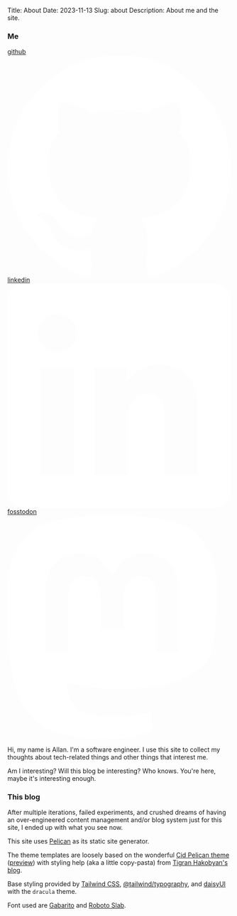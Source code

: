 Title: About
Date: 2023-11-13
Slug: about
Description: About me and the site.

### Me

<div class="flex space-x-3">

<a href="https://github.com/aalmazan/" target="_blank" rel="noopener noreferrer">
<span class="sr-only">github</span>
<svg viewBox="0 0 32 31.467" xmlns="http://www.w3.org/2000/svg" class="fill-current text-gray-700 dark:text-gray-200 hover:text-blue-500 dark:hover:text-blue-400 h-5 w-5">
<path d="m16.013 0c-8.8549 0-16.013 7.2111-16.013 16.132 0 7.1311 4.5866 13.167 10.949 15.304 0.79552 0.16061 1.0869-0.34712 1.0869-0.77421 0-0.37399-0.02622-1.6559-0.02622-2.9916-4.4545 0.9617-5.3821-1.9231-5.3821-1.9231-0.71587-1.8696-1.7766-2.3502-1.7766-2.3502-1.458-0.98825 0.1062-0.98825 0.1062-0.98825 1.6173 0.10686 2.4659 1.6559 2.4659 1.6559 1.4314 2.457 3.738 1.7628 4.6659 1.3354 0.13242-1.0417 0.55689-1.7628 1.0076-2.1633-3.5528-0.37399-7.2908-1.7628-7.2908-7.9594 0-1.7628 0.63589-3.205 1.6435-4.3267-0.15897-0.40054-0.71587-2.0568 0.1593-4.2736 0 0 1.3521-0.42742 4.4007 1.6559a15.396 15.396 0 0 1 4.0035-0.53428c1.3521 0 2.7304 0.18716 4.0031 0.53428 3.049-2.0834 4.4011-1.6559 4.4011-1.6559 0.87517 2.2168 0.31794 3.873 0.15897 4.2736 1.0341 1.1217 1.6438 2.5639 1.6438 4.3267 0 6.1966-3.738 7.5585-7.3173 7.9594 0.58344 0.5074 1.0869 1.4688 1.0869 2.9913 0 2.1633-0.02622 3.8996-0.02622 4.4335 0 0.42742 0.29172 0.93515 1.0869 0.77487 6.3628-2.1371 10.949-8.1731 10.949-15.304 0.02622-8.9211-7.1583-16.132-15.987-16.132z" clip-rule="evenodd" fill="#fff" fill-rule="evenodd" stroke-width=".32778"/>
</svg>
</a>

<a href="https://www.linkedin.com/in/allan-almazan-63379295/" target="_blank" rel="noopener noreferrer">
<span class="sr-only">linkedin</span>
<svg viewBox="0 0 32 31.999" xmlns="http://www.w3.org/2000/svg" class="fill-current text-gray-700 dark:text-gray-200 hover:text-blue-500 dark:hover:text-blue-400 h-5 w-5">
<g transform="translate(-80.003 -80.001)">
<g transform="matrix(.16666 0 0 .16666 80.003 80.001)">
<path transform="matrix(.13333 0 0 -.13333 0 192)" d="m1227.3 212.72h-216.48v375.63c0 110.82-47.113 145-107.88 145-64.23 0-127.22-48.34-127.22-147.76v-372.87h-216.48v687.73h208.2v-95.285h2.762c20.949 42.34 94.074 114.62 205.77 114.62 120.8 0 251.34-71.656 251.34-281.72zm-906.36 783.56c-68.938 0-124.82 52.463-124.82 124.26s55.878 124.32 124.82 124.32c68.93 0 124.81-52.52 124.81-124.32s-55.882-124.26-124.81-124.26zm108.24-783.04h-216.48v687.75h216.48zm904.54 1226.8h-1227.4c-58.711 0-106.3-47.59-106.3-106.3v-1227.4c0-58.711 47.586-106.3 106.3-106.3h1227.4c58.71 0 106.3 47.59 106.3 106.3v1227.4c0 58.71-47.59 106.3-106.3 106.3" fill="#fff"/>
</g>
</g>
</svg>
</a>

<a href="https://fosstodon.org/@aalmazan" target="_blank" rel="noopener noreferrer">
<span class="sr-only">fosstodon</span>
<svg viewBox="0 0 32 31.999" class="fill-current text-gray-700 dark:text-gray-200 hover:text-blue-500 dark:hover:text-blue-400 h-5 w-5" fill="currentColor" version="1.1" viewBox="0 0 30.002 32" xmlns="http://www.w3.org/2000/svg">
<path d="m21.381 24.391c4.0321-0.48001 7.5402-2.9501 7.9802-5.2061 0.69602-3.5561 0.64002-8.6782 0.64002-8.6782 0-6.9402-4.5721-8.9763-4.5721-8.9763-2.3041-1.054-6.2622-1.496-10.374-1.53h-0.1c-4.1141 0.034001-8.0702 0.47601-10.374 1.53 0 0-4.5701 2.0341-4.5701 8.9763l-4e-3 1.324c-8e-3 1.28-0.014 2.7001 0.022001 4.1821 0.166 6.7882 1.252 13.48 7.5602 15.14 2.9081 0.76602 5.4062 0.92603 7.4182 0.81602 3.6461-0.2 5.6942-1.294 5.6942-1.294l-0.12-2.6341s-2.6061 0.82002-5.5342 0.72002c-2.9001-0.1-5.9602-0.31201-6.4302-3.8561a7.2282 7.2282 0 0 1-0.066002-0.99203s2.8481 0.69202 6.4562 0.85602c2.2061 0.1 4.2741-0.128 6.3762-0.37801zm3.2261-4.9401h-3.3461v-8.1602c0-1.718-0.72802-2.5901-2.1821-2.5901-1.608 0-2.4141 1.034-2.4141 3.0821v4.4661h-3.3281v-4.4681c0-2.0481-0.80602-3.0821-2.4141-3.0821-1.454 0-2.1821 0.87202-2.1821 2.5921v8.1582h-3.3461v-8.4042c0-1.718 0.44001-3.0821 1.32-4.0921 0.91203-1.01 2.1041-1.528 3.5861-1.528 1.712 0 3.0081 0.65602 3.8661 1.9661l0.83402 1.39 0.83402-1.39c0.85802-1.31 2.1541-1.9661 3.8681-1.9661 1.48 0 2.6721 0.51801 3.5821 1.528 0.88402 1.01 1.322 2.3741 1.322 4.0921z" fill="#fff" stroke-width="2.0001"/>
</svg>
</a>

</div>



Hi, my name is Allan. I'm a software engineer. I use this site to collect my thoughts about
tech-related things and other things that interest me.

Am I interesting? Will this blog be interesting? Who knows. You're here, maybe it's interesting
enough.

### This blog

After multiple iterations, failed experiments, and crushed dreams of having an over-engineered
content management and/or blog system just for this site, I ended up with what you see now.

This site uses [Pelican](https://getpelican.com/) as its static site generator.

The theme templates are loosely based on the
wonderful [Cid Pelican theme](https://github.com/hdra/Pelican-Cid) ([preview](https://pelicanthemes.com/cid/))
with styling help (aka a little copy-pasta) from [Tigran Hakobyan's blog](https://www.tik.dev/).

Base styling provided
by [Tailwind CSS](https://tailwindcss.com/), [@tailwind/typography](https://tailwindcss.com/docs/typography-plugin),
and [daisyUI](https://daisyui.com/) with the `dracula` theme.

Font used are [Gabarito](https://fonts.google.com/specimen/Gabarito)
and [Roboto Slab](https://fonts.google.com/specimen/Roboto+Slab).